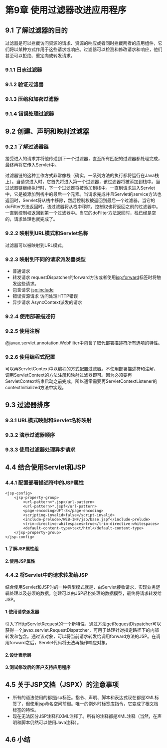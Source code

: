 # 第9章 使用过滤器改进应用程序 #

## 9.1 了解过滤器的目的 ##

过滤器是可以拦截访问资源的请求、资源的响应或者同时拦截两者的应用组件，它们将以某种方式作用于这些请求或响应。过滤器可以检测和修改请求和响应，他们甚至可以拒绝、重定向或转发请求。

### 9.1.1 日志过滤器 ###

### 9.1.2 验证过滤器 ###

### 9.1.3 压缩和加密过滤器 ###

### 9.1.4 错误处理过滤器 ###

## 9.2 创建、声明和映射过滤器 ##

### 9.2.1 了解过滤器链 ###
接受进入的请求并将他传递到下一个过滤器，直至所有匹配的过滤器都处理完成，最终再将它传入Servlet中。

过滤器链的这种工作方式非常像栈（确实，一系列方法的执行都将运行在Java栈上）。当请求进入时，它首先将进入第一个过滤器，该过滤器将被添加到栈中。当过滤器链继续执行时，下一个过滤器将被添加到栈中。一直到请求进入Servlet中，它是被添加到栈中的最后一个元素。当请求完成并且Servlet的service方法也返回时，Servlet将从栈中移除，然后控制权被返回到最后一个过滤器。当它的doFilter方法返回时，该过滤器将从栈中移除，控制权也将返回之前的过滤器中。一直到控制权返回到第一个过滤器中。当它的doFilter方法返回时，栈已经是空的，请求处理也就完成了。

### 9.2.2 映射到URL模式和Servlet名称 ###
过滤器可以被映射到URL模式。

### 9.2.3 映射到不同的请求派发器类型 ###
* 普通请求
* 转发请求 requestDispatcher的forward方法或者使用<jsp:forward>标签时将触发这些请求。
* 包含请求 <jsp:include>
* 错误资源请求 访问处理HTTP错误
* 异步请求 AsyncContext派发的请求

### 9.2.4 使用部署描述符 ###

### 9.2.5 使用注解 ###
@javax.servlet.annotation.WebFilter中包含了取代部署描述符所有选项的特性。

### 9.2.6 使用编程式配置 ###
可以再ServletContext中以编程的方式配置过滤器。不使用部署描述符和注解，调用ServletContext的方法注册和映射过滤器即可。因为必须要再ServletContext结束启动之前完成，所以通常需要再ServletContextListener的contextInitialized方法中实现。

## 9.3 过滤器排序 ##

### 9.3.1 URL模式映射和Servlet名称映射 ###

### 9.3.2 演示过滤器顺序 ###

### 9.3.3 使用过滤器处理异步请求 ###


## 4.4 结合使用Servlet和JSP ##

### 4.4.1 配置部署描述符中的JSP属性 ###

	<jsp-config>
		<jsp-property-group>
			<url-pattern>*.jsp</url-pattern>
			<url-pattern>*.jspf</url-pattern>
			<page-encoding>UFT-8</page-encoding>
			<scripting-invalid>false</script-invalid>
			<include-prelude>/WEB-INF/jsp/base.jspf</include-prelude>
			<trim-directive-whitespaces>true</trim-directive-whitespaces>
			<default-content-type>text/html</default-content-type>
		</jsp-property-group>
	</jsp-config>
#### 1.了解JSP属性组 ####

#### 2.使用JSP属性 ####

### 4.4.2 将Servlet中的请求转发给JSP ###
结合使用Servlet和JSP时的一种典型模式就是，由Servlet接收请求，实现业务逻辑处理以及必须的数据，创建可以由JSP轻松处理的数据模型，最终将请求转发给JSP。

#### 1.使用请求派发器 ####
引入了HttpServletRequest的一个新特性，通过方法getRequestDispatcher可以获得一个javax.servlet.RequestDispatcher，可用于处理针对指定路径下的内部转发和包含。通过该对象，可以将当前请求转发给调用forward方法的JSP。在调用forward之后，Servlet代码将无法再操作响应对象。
#### 2.设计表示层 ####

#### 3.测试修改后的客户支持应用程序 ####

## 4.5 关于JSP文档（JSPX）的注意事项 ##

* 所有的语法使用的都是jsp标签。指令、声明、脚本和表达式现在都是XML标签了，但使用jsp命名空间前缀。唯一的例外时标签库指令，它变成了根文档标签的特性。
* 现在无法区分JSP注释和XML注释了。所有的注释都是XML注释（当然，在声明和脚本仍然可以使用Java注释）。

## 4.6 小结 ##